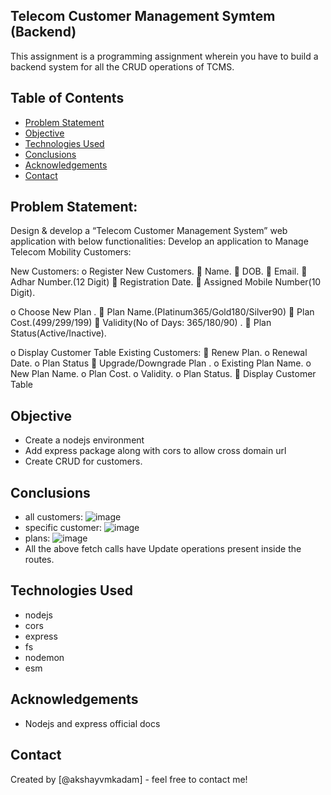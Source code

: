 ## Telecom Customer Management Symtem (Backend)
This assignment is a programming assignment wherein you have to build a backend system for all the CRUD operations of TCMS.

## Table of Contents
* [Problem Statement](#problem-statement)
* [Objective](#objective)
* [Technologies Used](#technologies-used)
* [Conclusions](#conclusions)
* [Acknowledgements](#acknowledgements)
* [Contact](#contact)

## Problem Statement:
Design &amp; develop a “Telecom Customer Management System” web
application with below functionalities:
Develop an application to Manage Telecom Mobility Customers:

New Customers:
o Register New Customers.
 Name.
 DOB.
 Email.
 Adhar Number.(12 Digit)
 Registration Date.
 Assigned Mobile Number(10 Digit).

o Choose New Plan .
 Plan Name.(Platinum365/Gold180/Silver90)
 Plan Cost.(499/299/199)
 Validity(No of Days: 365/180/90) .
 Plan Status(Active/Inactive).

o Display Customer Table
Existing Customers:
 Renew Plan.
o Renewal Date.
o Plan Status
 Upgrade/Downgrade Plan .
o Existing Plan Name.
o New Plan Name.
o Plan Cost.
o Validity.
o Plan Status.
 Display Customer Table

## Objective
- Create a nodejs environment
- Add express package along with cors to allow cross domain url
- Create CRUD for customers.

## Conclusions
- all customers: ![image](https://github.com/akshayvmkadam/telecom-backend/assets/65173499/72f3dea9-ffa3-4411-b10e-725dfc84ddd8)
- specific customer: ![image](https://github.com/akshayvmkadam/telecom-backend/assets/65173499/a2902d78-a49b-4a0b-a9a2-8fb9819429ed)
- plans: ![image](https://github.com/akshayvmkadam/telecom-backend/assets/65173499/c7953310-47b4-485f-950d-302321cf9259)
- All the above fetch calls have Update operations present inside the routes.


## Technologies Used
- nodejs
- cors
- express
- fs
- nodemon
- esm

## Acknowledgements
- Nodejs and express official docs

## Contact
Created by [@akshayvmkadam] - feel free to contact me!